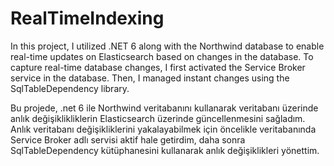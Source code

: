 # RealTimeIndexing

In this project, I utilized .NET 6 along with the Northwind database to enable real-time updates on Elasticsearch based on changes in the database. 
To capture real-time database changes, I first activated the Service Broker service in the database. Then, I managed instant changes using the SqlTableDependency library.

Bu projede, .net 6 ile Northwind veritabanını kullanarak veritabanı üzerinde anlık değişiklikliklerin Elasticsearch üzerinde güncellenmesini sağladım.
Anlık veritabanı değişikliklerini yakalayabilmek için öncelikle veritabanında Service Broker adlı servisi aktif hale getirdim, daha sonra SqlTableDependency kütüphanesini kullanarak anlık değişiklikleri yönettim.
